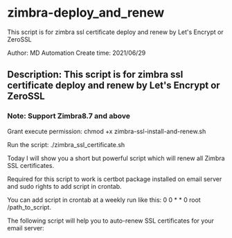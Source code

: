 # zimbra-deploy_and_renew
This script is for zimbra ssl certificate deploy and renew by Let's Encrypt or ZeroSSL

Author: MD Automation 
Create time: 2021/06/29
## Description: This script is for zimbra ssl certificate deploy and renew by Let's Encrypt or ZeroSSL
### Note: Support Zimbra8.7 and above

Grant execute permission:
chmod +x zimbra-ssl-install-and-renew.sh

Run the script:
./zimbra_ssl_certificate.sh

Today I will show you a short but powerful script which will renew all Zimbra SSL certificates.

Required for this script to work is certbot package installed on email server and sudo rights to add script in crontab.

You can add script in crontab at a weekly run like this: 0 0 * * 0 root /path_to_script.

The following script will help you to auto-renew SSL certificates for your email server:
